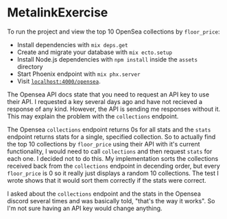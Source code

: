 # MetalinkExercise

To run the project and view the top 10 OpenSea collections by `floor_price`:

  * Install dependencies with `mix deps.get`
  * Create and migrate your database with `mix ecto.setup`
  * Install Node.js dependencies with `npm install` inside the `assets` directory
  * Start Phoenix endpoint with `mix phx.server`
  * Visit [`localhost:4000/opensea`](http://localhost:4000/opensea).
  
  The Opensea API docs state that you need to request an API key to use their API.  I requested a key several days ago and have not recieved a response of any kind.  However, the API is sending me responses without it.  This may explain the problem with the `collections` endpoint.

  The Opensea `collections` endpoint returns 0s for all stats and the `stats` endpoint returns stats for a single, specified collection.  So to actually find the top 10 collections by `floor_price` using their API with it's current functionality, I would need to call `collections` and then request `stats` for each one.  I decided not to do this.  My implementation sorts the collections received back from the `collections` endpoint in decending order, but every `floor_price` is 0 so it really just displays a random 10 collections.  The test I wrote shows that it would sort them correctly if the stats were correct.
  
  I asked about the `collections` endpoint and the stats in the Opensea discord several times and was basically told, "that's the way it works".  So I'm not sure having an API key would change anything.

